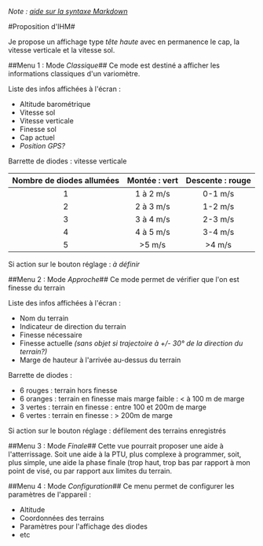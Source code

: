 *Note : [aide sur la syntaxe Markdown](https://guides.github.com/features/mastering-markdown/)*

#Proposition d'IHM#

Je propose un affichage type *tête haute* avec en permanence le cap, la vitesse verticale et la vitesse sol. 

##Menu 1 : Mode *Classique*##
Ce mode est destiné a afficher les informations classiques d'un variomètre.

Liste des infos affichées à l'écran :
* Altitude barométrique
* Vitesse sol
* Vitesse verticale
* Finesse sol
* Cap actuel
* *Position GPS?*

Barrette de diodes : vitesse verticale 

Nombre de diodes allumées|Montée : vert|Descente : rouge
:-----------------------:|:-----------:|:---------------:
1|1 à 2 m/s|0-1 m/s
2|2 à 3 m/s|1-2 m/s
3|3 à 4 m/s|2-3 m/s
4|4 à 5 m/s|3-4 m/s
5|>5 m/s|>4 m/s

Si action sur le bouton réglage : *à définir*

##Menu 2 : Mode *Approche*##
Ce mode permet de vérifier que l'on est finesse du terrain

Liste des infos affichées à l'écran :
* Nom du terrain
* Indicateur de direction du terrain
* Finesse nécessaire
* Finesse actuelle *(sans objet si trajectoire à +/- 30° de la direction du terrain?)*
* Marge de hauteur à l'arrivée au-dessus du terrain

Barrette de diodes :
* 6 rouges : terrain hors finesse
* 6 oranges : terrain en finesse mais marge faible : < à 100 m de marge
* 3 vertes : terrain en finesse : entre 100 et 200m de marge
* 6 vertes : terrain en finesse : > 200m de marge

Si action sur le bouton réglage : défilement des terrains enregistrés

##Menu 3 : Mode *Finale*##
Cette vue pourrait proposer une aide à l'atterrissage. Soit une aide à la PTU, plus complexe à programmer, soit, plus simple, une aide la phase finale (trop haut, trop bas par rapport à mon point de visé, ou par rapport aux limites du terrain.

##Menu 4 : Mode *Configuration*##
Ce menu permet de configurer les paramètres de l'appareil :
* Altitude
* Coordonnées des terrains
* Paramètres pour l'affichage des diodes
* etc
